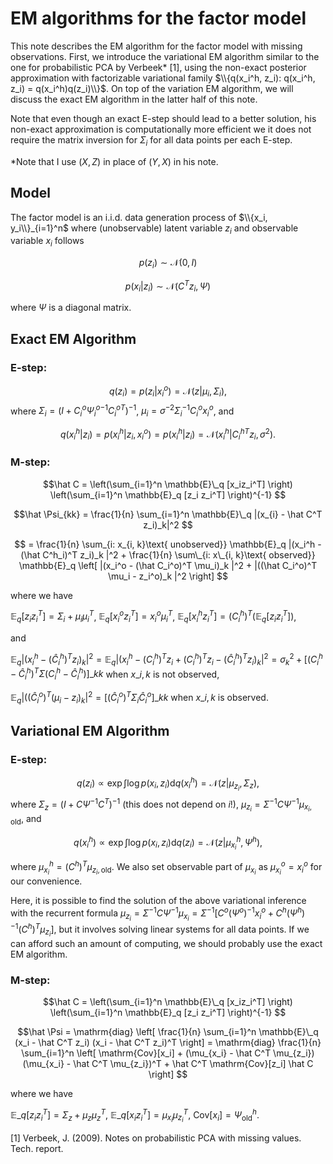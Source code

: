 # EM algorithms for the factor model

This note describes the EM algorithm for the factor model with missing observations. First, we introduce the variational EM algorithm similar to the one for probabilistic PCA by Verbeek* [1], using the non-exact posterior approximation with factorizable variational family $\\{q(x_i^h, z_i): q(x_i^h, z_i) = q(x_i^h)q(z_i)\\}$. 
On top of the variation EM algorithm, we will discuss the exact EM algorithm in the latter half of this note.

Note that even though an exact E-step should lead to a better solution, his non-exact approximation is computationally more efficient we it does not require the matrix inversion for $\Sigma_i$ for all data points per each E-step.

*Note that I use $(X, Z)$ in place of $(Y, X)$ in his note.


## Model

The factor model is an i.i.d. data generation process of $\\{x_i, y_i\\}_{i=1}^n$ where (unobservable) latent variable $z_i$ and observable variable $x_i$ follows

$$p(z_i) \sim \mathcal{N}(0, I)$$

$$p(x_i|z_i) \sim \mathcal{N}(C^T z_i, \Psi)$$

where $\Psi$ is a diagonal matrix.


## Exact EM Algorithm

### E-step:

$$q(z_i) = p(z_i|x^o_i) = \mathcal{N}(z| \mu_i, \Sigma_i),$$
where
$\Sigma_i = (I + C^o_i {\Psi^o_i}^{-1} {C^o_i}^T)^{-1}$,
$\mu_i = \sigma^{-2} \Sigma_i^{-1}C_i^o x^o_i$,
and

$$q(x^h_i|z_i) = p(x^h_i|z_i, x^o_i) = p(x^h_i| z_i) = \mathcal{N}(x^h_i|{C^h_i}^T z_i, \sigma^2).$$

### M-step:

$$\hat C = 
\left(\sum_{i=1}^n \mathbb{E}\_q [x_iz_i^T] \right) 
\left(\sum_{i=1}^n \mathbb{E}_q [z_i z_i^T] \right)^{-1}
$$


$$\hat \Psi_{kk}
= \frac{1}{n} \sum_{i=1}^n \mathbb{E}\_q |(x_{i} - \hat C^T z_i)_k|^2
$$

$$
= \frac{1}{n} \sum_{i: x_{i, k}\text{ unobserved}} \mathbb{E}_q 
    |(x_i^h - (\hat C^h_i)^T z_i)_k |^2
    + \frac{1}{n} \sum\_{i: x\_{i, k}\text{ observed}} \mathbb{E}_q
\left[ |(x_i^o - (\hat C_i^o)^T \mu_i)_k |^2 + |((\hat C_i^o)^T \mu_i - z_i^o)_k |^2 \right]
$$

where we have

$\mathbb{E}_q[z_i z_i^T] = \Sigma_i + \mu_i \mu_i^T$, 
$\mathbb{E}_q[x_i^o z_i^T] = x_i^o \mu_i^T$,
$\mathbb{E}_q[x_i^h z_i^T] = (C^h_i)^T\left(\mathbb{E}_q[z_i z_i^T]\right)$,

and 

$\mathbb{E}_q |(x_i^h - (\hat C^h_i)^T z_i)_k|^2 = \mathbb{E}_q |(x_i^h - (C^h_i)^T z_i + (C^h_i)^T z_i - (\hat C^h_i)^T z_i)_k|^2 = \sigma^2_k + [(C^h_i - \hat C^h_i)^T \Sigma (C^h_i - \hat C^h_i)]\_{kk}$ when $x\_{i, k}$ is not observed, 

$\mathbb{E}_q |((\hat C_i^o)^T (\mu_i - z_i)_k|^2 
= [(\hat C_i^o)^T \Sigma_i \hat C_i^o ]\_{kk}$ when $x\_{i,k}$ is observed.



## Variational EM Algorithm


### E-step:

$$q(z_i) \propto \exp \int \log p(x_i, z_i) \mathrm{d}q(x_i^h) = \mathcal{N}(z| \mu_{z_i}, \Sigma_z),$$
where
$\Sigma_z = (I+ C \Psi^{-1} C^T)^{-1}$ (this does not depend on $i$!),
$\mu_{z_i} = \Sigma^{-1}C \Psi^{-1} \mu_{x_i,\text{old}}$,
and

$$q(x^h_i) \propto \exp \int \log p(x_i, z_i) \mathrm{d}q(z_i) = \mathcal{N}(z| \mu_{x_i}^h, \Psi^h),$$

where $\mu_{x_i}^h = (C^h)^T\mu_{z_i,\text{old}}$.
We also set observable part of $\mu_{x_i}$ as $\mu_{x_i}^o=x^o_i$ for our convenience.

Here, it is possible to find the solution of the above variational inference with the recurrent formula 
$\mu_{z_i} = \Sigma^{-1}C \Psi^{-1} \mu_{x_i} = \Sigma^{-1} [C^o (\Psi^o)^{-1} x_i^o + C^h (\Psi^h)^{-1} (C^h)^T \mu_{z_i}]$,
but it involves solving linear systems for all data points. If we can afford such an amount of computing, we should probably use the exact EM algorithm.


### M-step:

$$\hat C = 
\left(\sum_{i=1}^n \mathbb{E}\_q [x_iz_i^T] \right) 
\left(\sum_{i=1}^n \mathbb{E}_q [z_i z_i^T] \right)^{-1}
$$


$$\hat \Psi
= \mathrm{diag} \left[
\frac{1}{n} \sum_{i=1}^n \mathbb{E}\_q 
    (x_i - \hat C^T z_i) (x_i - \hat C^T z_i)^T
\right]
= \mathrm{diag} 
\frac{1}{n} \sum_{i=1}^n \left[
\mathrm{Cov}[x_i] + (\mu_{x_i} - \hat C^T \mu_{z_i}) (\mu_{x_i} - \hat C^T \mu_{z_i})^T + \hat C^T \mathrm{Cov}[z_i] \hat C
\right]
$$

where we have

$\mathbb{E}\_q[z_i z_i^T] = \Sigma_z + \mu_z \mu_z^T$, 
$\mathbb{E}\_q[x_i z_i^T] = \mu_{x_i} \mu_{z_i}^T$,
$\mathrm{Cov}[x_i] = \Psi^h_\text{old}$.



[1] Verbeek, J. (2009). Notes on probabilistic PCA with missing values. Tech. report.
